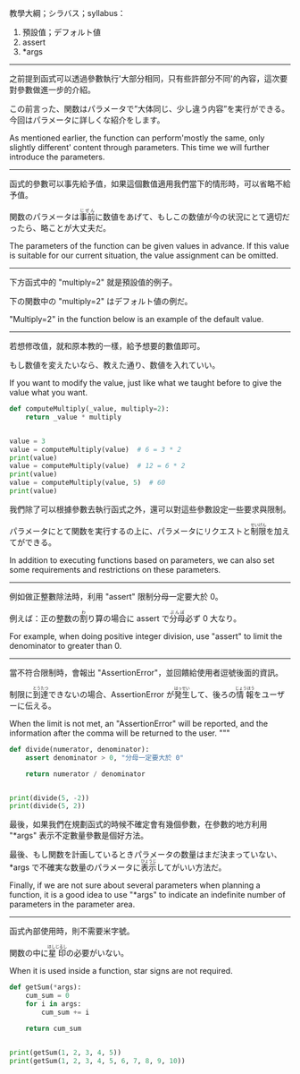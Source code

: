 教學大綱；シラバス；syllabus：
1. 預設值；デフォルト値
2. assert
3. *args

---

之前提到函式可以透過參數執行'大部分相同，只有些許部分不同'的內容，這次要對參數做進一步的介紹。

この前言った、関数はパラメータで”大体同じ、少し違う内容”を実行ができる。今回はパラメータに詳しくな紹介をします。

As mentioned earlier, the function can perform'mostly the same, only slightly different' content through parameters. This time we will further introduce the parameters.

---

函式的參數可以事先給予值，如果這個數值適用我們當下的情形時，可以省略不給予值。

関数のパラメータは<ruby>事前<rt>じぜん</rt></ruby>に数値をあげて、もしこの数値が今の状況にとて適切だったら、略ことが大丈夫だ。

The parameters of the function can be given values ​​in advance. If this value is suitable for our current situation, the value assignment can be omitted.

---

下方函式中的 "multiply=2" 就是預設值的例子。

下の関数中の "multiply=2" はデフォルト値の例だ。

"Multiply=2" in the function below is an example of the default value.

---

若想修改值，就和原本教的一樣，給予想要的數值即可。

もし数値を変えたいなら、教えた通り、数値を入れていい。

If you want to modify the value, just like what we taught before to give the value what you want.

```python
def computeMultiply(_value, multiply=2):
    return _value * multiply


value = 3
value = computeMultiply(value)  # 6 = 3 * 2
print(value)
value = computeMultiply(value)  # 12 = 6 * 2
print(value)
value = computeMultiply(value, 5)  # 60
print(value)
```

我們除了可以根據參數去執行函式之外，還可以對這些參數設定一些要求與限制。

パラメータにとて関数を実行するの上に、パラメータにリクエストと<ruby>制限<rt>せいげん</rt></ruby>を加えてができる。

In addition to executing functions based on parameters, we can also set some requirements and restrictions on these parameters.

---

例如做正整數除法時，利用 "assert" 限制分母一定要大於 0。

例えば：正の整数の<ruby>割<rt>わ</rt></ruby>り算の場合に assert で<ruby>分母<rt>ぶんぼ</rt></ruby>必ず 0 大なり。

For example, when doing positive integer division, use "assert" to limit the denominator to greater than 0.

---

當不符合限制時，會報出 "AssertionError"，並回饋給使用者逗號後面的資訊。

制限に<ruby>到達<rt>とうたつ</rt></ruby>できないの場合、AssertionError が<ruby>発生<rt>はっせい</rt></ruby>して、後ろの<ruby>情報<rt>じょうほう</rt></ruby>をユーザーに伝える。

When the limit is not met, an "AssertionError" will be reported, and the information after the comma will be returned to the user.
"""

```python
def divide(numerator, denominator):
    assert denominator > 0, "分母一定要大於 0"

    return numerator / denominator


print(divide(5, -2))
print(divide(5, 2))
```

最後，如果我們在規劃函式的時候不確定會有幾個參數，在參數的地方利用 "*args" 表示不定數量參數是個好方法。

最後、もし関数を計画しているときパラメータの数量はまだ決まっていない、*args で不確実な数量のパラメータに<ruby>表示<rt>ひょうじ</rt></ruby>してがいい方法だ。

Finally, if we are not sure about several parameters when planning a function, it is a good idea to use "*args" to indicate an indefinite number of parameters in the parameter area.

---

函式內部使用時，則不需要米字號。

関数の中に<ruby>星印<rt>ほしじるし</rt></ruby>の必要がいない。

When it is used inside a function, star signs are not required.

```python
def getSum(*args):
    cum_sum = 0
    for i in args:
        cum_sum += i

    return cum_sum


print(getSum(1, 2, 3, 4, 5))
print(getSum(1, 2, 3, 4, 5, 6, 7, 8, 9, 10))
```